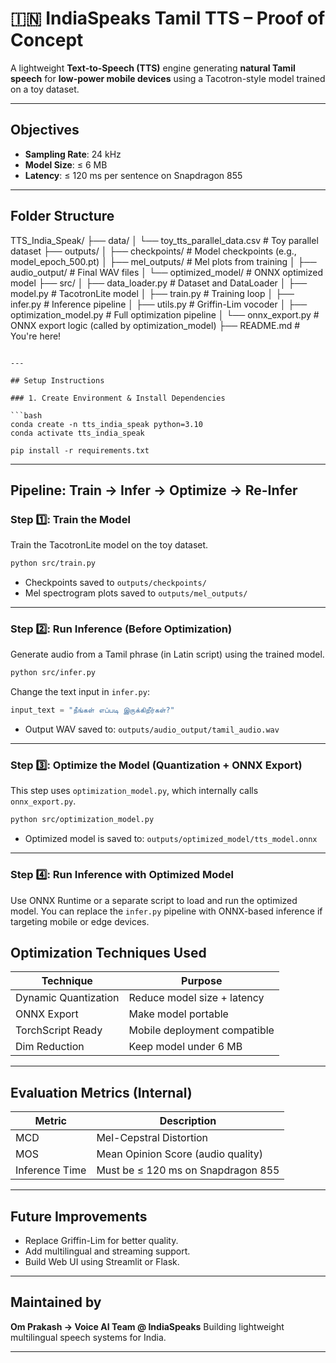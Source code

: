 # 🇮🇳 IndiaSpeaks Tamil TTS – Proof of Concept

A lightweight **Text-to-Speech (TTS)** engine generating **natural Tamil speech** for **low-power mobile devices** using a Tacotron-style model trained on a toy dataset.

---

## Objectives

- **Sampling Rate**: 24 kHz  
- **Model Size**: ≤ 6 MB  
- **Latency**: ≤ 120 ms per sentence on Snapdragon 855  

---

## Folder Structure



TTS\_India\_Speak/
├── data/
│   └── toy\_tts\_parallel\_data.csv       # Toy parallel dataset
├── outputs/
│   ├── checkpoints/                    # Model checkpoints (e.g., model\_epoch\_500.pt)
│   ├── mel\_outputs/                    # Mel plots from training
│   ├── audio\_output/                   # Final WAV files
│   └── optimized\_model/                # ONNX optimized model
├── src/
│   ├── data\_loader.py                  # Dataset and DataLoader
│   ├── model.py                        # TacotronLite model
│   ├── train.py                        # Training loop
│   ├── infer.py                        # Inference pipeline
│   ├── utils.py                        # Griffin-Lim vocoder
│   ├── optimization\_model.py           # Full optimization pipeline
│   └── onnx\_export.py                  # ONNX export logic (called by optimization\_model)
├── README.md                           # You're here!

```

---

## Setup Instructions

### 1. Create Environment & Install Dependencies

```bash
conda create -n tts_india_speak python=3.10
conda activate tts_india_speak

pip install -r requirements.txt
````

---

## Pipeline: Train → Infer → Optimize → Re-Infer

### Step 1️⃣: Train the Model

Train the TacotronLite model on the toy dataset.

```bash
python src/train.py
```

* Checkpoints saved to `outputs/checkpoints/`
* Mel spectrogram plots saved to `outputs/mel_outputs/`

---

### Step 2️⃣: Run Inference (Before Optimization)

Generate audio from a Tamil phrase (in Latin script) using the trained model.

```bash
python src/infer.py
```

Change the text input in `infer.py`:

```python
input_text = "நீங்கள் எப்படி இருக்கிறீர்கள்?"
```

* Output WAV saved to: `outputs/audio_output/tamil_audio.wav`

---

### Step 3️⃣: Optimize the Model (Quantization + ONNX Export)

This step uses `optimization_model.py`, which internally calls `onnx_export.py`.

```bash
python src/optimization_model.py
```

* Optimized model is saved to: `outputs/optimized_model/tts_model.onnx`

---

### Step 4️⃣: Run Inference with Optimized Model

Use ONNX Runtime or a separate script to load and run the optimized model. You can replace the `infer.py` pipeline with ONNX-based inference if targeting mobile or edge devices.


## Optimization Techniques Used

| Technique            | Purpose                      |
| -------------------- | ---------------------------- |
| Dynamic Quantization | Reduce model size + latency  |
| ONNX Export          | Make model portable          |
| TorchScript Ready    | Mobile deployment compatible |
| Dim Reduction        | Keep model under 6 MB        |

---

## Evaluation Metrics (Internal)

| Metric         | Description                        |
| -------------- | ---------------------------------- |
| MCD            | Mel-Cepstral Distortion            |
| MOS            | Mean Opinion Score (audio quality) |
| Inference Time | Must be ≤ 120 ms on Snapdragon 855 |

---

## Future Improvements

* Replace Griffin-Lim for better quality.
* Add multilingual and streaming support.
* Build Web UI using Streamlit or Flask.

---

## Maintained by

**Om Prakash -> Voice AI Team @ IndiaSpeaks**
Building lightweight multilingual speech systems for India.

---
